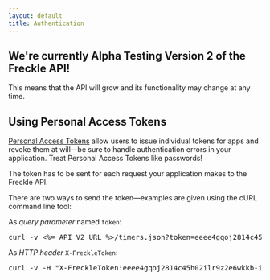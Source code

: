 ```yaml
---
layout: default
title: Authentication
---
```


<div class="note">
<h2>We're currently Alpha Testing Version 2 of the Freckle API!</h2>
<p>This means that the API will grow and its functionality may change at any time.</p>
</div>

## Using Personal Access Tokens

[Personal Access Tokens](http://help.letsfreckle.com/import-export-api/api) allow users to issue individual tokens for apps and revoke them at will—be sure to handle authentication errors in your application. Treat Personal Access Tokens like passwords!

The token has to be sent for each request your application makes to the Freckle API.

There are two ways to send the token—examples are given using the cURL command line tool:

As *query parameter* named `token`:


<pre class="terminal">
curl -v <%= API_V2_URL %>/timers.json?token=eeee4gqoj2814c45h02ilr9z2e6wkkb-iytjzqvf4u2xxljmvu4haua92jbhf8p
</pre>


As *HTTP header* `X-FreckleToken`:

<pre class="terminal">
curl -v -H "X-FreckleToken:eeee4gqoj2814c45h02ilr9z2e6wkkb-iytjzqvf4u2xxljmvu4haua92jbhf8p" <%= API_V2_URL %>/timers.json
</pre>